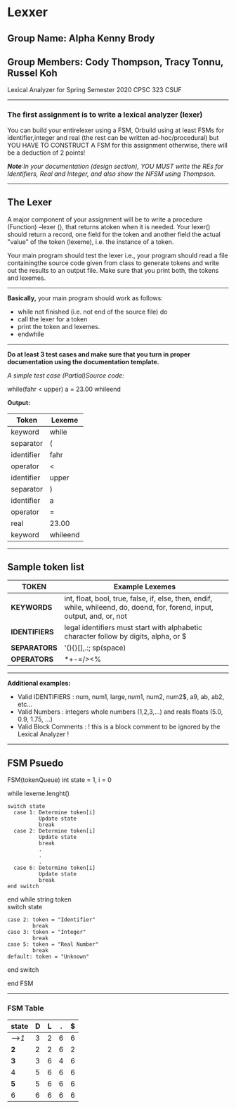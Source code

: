# Lexxer
## Group Name: Alpha Kenny Brody
## Group Members: Cody Thompson, Tracy Tonnu, Russel Koh
Lexical Analyzer for Spring Semester 2020 CPSC 323 CSUF


________________________________________________________________________________________________________________________________

### The first assignment is to write a lexical analyzer (lexer) 

You can build your entirelexer using a FSM, Orbuild using at least FSMs for identifier,integer and real (the rest can be written ad-hoc/procedural) but YOU HAVE TO CONSTRUCT A FSM for this assignment otherwise, there will be a deduction of 2 points!

***Note**:In your documentation (design section), YOU MUST write the REs for Identifiers, Real and Integer, and also show the NFSM using Thompson.*
________________________________________________________________________________________________________________________________

## The Lexer
A major component of your assignment will be to write a procedure (Function) –lexer (),  that returns atoken when it is needed.  Your lexer() should return a record, one field for the token and another field the actual "value" of the token (lexeme), i.e. the instance of a token. 

Your main program should test the lexer i.e., your program should read a file containingthe source code given from class to generate tokens and write out the results to an output file.  Make sure that you print both, the tokens and lexemes.  

________________________________________________________________________________________________________________________________

**Basically,** your main program should work as follows: 
* while not finished (i.e. not end of the source file) do 
* call the lexer for a token 
* print the token and lexemes.
* endwhile 
________________________________________________________________________________________________________________________________

**Do at least 3 test cases and make sure that you turn in proper documentation using the documentation template.**

*A simple  test case*
*(Partial)Source code:* 

while(fahr < upper)   a = 23.00 whileend

**Output:**

Token | Lexeme
------------ | -------------
keyword | while                    
separator | (                    
identifier | fahr              
operator | <                    
identifier | upper                    
separator | )                    
identifier | a                    
operator | =
real | 23.00                    
keyword | whileend

________________________________________________________________________________________________________________________________


## Sample token list
**TOKEN** | **Example Lexemes**
------------ | -------------
**KEYWORDS** 	|	int, float, bool, true, false, if, else, then, endif, while, whileend, do, doend, for, forend, input, output, and, or, not
**IDENTIFIERS** 	|	legal identifiers must start with alphabetic character follow by digits, alpha, or $
**SEPARATORS** 	|	'(){}[],.:; sp(space)
**OPERATORS** 	|	*+-=/><%

________________________________________________________________________________________________________________________________


**Additional examples:**
* Valid IDENTIFIERS	:  	num, num1, large$, num$1, num2, num2$, a9, ab, ab2, etc...
* Valid Numbers		:	integers whole numbers (1,2,3,...) and reals floats (5.0, 0.9, 1.75, ...)
* Valid Block Comments	:	!  this is a block comment to be ignored by the Lexical Analyzer !


_______________________________________________________________________________________________________________________________
## FSM Psuedo
FSM(tokenQueue)
  int state = 1, i = 0
 
 while lexeme.lenght()
    
    switch state
      case 1: Determine token[i]
              Update state
              break
      case 2: Determine token[i]
              Update state
              break
              .
              .
              .
      case 6: Determine token[i]
              Update state
              break
    end switch
    
  end while
  string token   
  switch state
  
    case 2: token = "Identifier"
            break
    case 3: token = "Integer"
            break
    case 5: token = "Real Number"
            break
    default: token = "Unknown"
    
  end switch
  
end FSM
_______________________________________________________________________________________________________________________________
### FSM Table
| state | D | L | . | $ |
| ----- |---|---|---|---|
|-->*1*|3|2|6|6|
|**2**|2|2|6|2|
|**3**|3|6|4|6|
|4|5|6|6|6|
|**5**|5|6|6|6|
|6|6|6|6|6|
